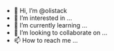 - 👋 Hi, I’m @olistack
- 👀 I’m interested in ...
- 🌱 I’m currently learning ...
- 💞️ I’m looking to collaborate on ...
- 📫 How to reach me ...

<!---
olistack/olistack is a ✨ special ✨ repository because its `README.md` (this file) appears on your GitHub profile.
You can click the Preview link to take a look at your changes.
--->
